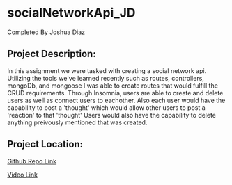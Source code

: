 # socialNetworkApi_JD

Completed By Joshua Diaz

## Project Description:

In this assignment we were tasked with creating a social network api. Utilizing the tools we've learned recently such as routes, controllers, mongoDb, and mongoose I was able to create routes that would fulfill the CRUD requirements. Through Insomnia, users are able to create and delete users as well as connect users to eachother. Also each user would have the capability to post a 'thought' which would allow other users to post a 'reaction' to that 'thought' Users would also have the capability to delete anything preivously mentioned that was created. 

## Project Location: 
[Github Repo Link](https://github.com/Jdiaz240/socialNetworkApi_JD)

[Video Link]()